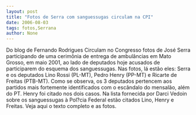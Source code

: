```yaml
---
layout: post
title: "Fotos de Serra com sanguessugas circulam na CPI"
date: 2006-08-03
tags: fotos,Serrana
author: None
---
```

Do blog de Fernando Rodrigues
Circulam no Congresso fotos de José Serra participando de uma cerimônia de entrega de ambulâncias em Mato Grosso, em maio 2001, ao lado de deputados hoje acusados de participarem do esquema dos sanguessugas. 
Nas fotos, lá estão eles: Serra e os deputados Lino Rossi (PL-MT), Pedro Henry (PP-MT) e Ricarte de Freitas (PTB-MT). Como se observa, os 3 deputados pertencem aos partidos mais fortemente identificados com o escândalo do mensalão, além do PT. Henry foi citado nos dois casos. Na lista fornecida por Darci Vedoin sobre os sanguessugas à Pol?cia Federal estão citados Lino, Henry e Freitas.
Veja aqui o texto completo e as fotos. 